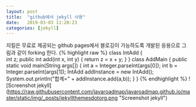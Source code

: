 ```yaml
---
layout: post
title:  "github에서 jekyll 사용"
date:   2019-03-03 11:20:23 
categories: [jekyll]
---
```

지킬은 무료로 제공되는 github pages에서 블로깅이 가능하도록 개발된 응용으로 그림과 같이 forking 한다.
{% highlight raw %}
class IntAdd {            
  int z;
  public int add(int x, int y)  {
    return z  = x + y;  }
}
class AddMain {
  public static void main(String args[]) {
    int a = Integer.parseInt(args[0]);
    int b = Integer.parseInt(args[1]);
    IntAdd  addInstance = new IntAdd();
    System.out.println("합계=" + addInstance.add(a,b));    }
}
{% endhighlight %}
![Screenshot jekyll] (https://raw.githubusercontent.com/javaroadmap/javaroadmap.github.io/master/static/img/_posts/jekyllthemesdotorg.png "Screenshot  jekyll")

